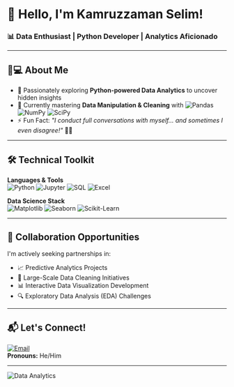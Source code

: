 # 👋 Hello, I'm Kamruzzaman Selim!

### 📊 Data Enthusiast | Python Developer | Analytics Aficionado

---

## 👨💻 **About Me**
- 🔭 Passionately exploring **Python-powered Data Analytics** to uncover hidden insights
- 🌱 Currently mastering **Data Manipulation & Cleaning** with <img src="https://img.shields.io/badge/Pandas-150458?logo=pandas&logoColor=white" alt="Pandas"> <img src="https://img.shields.io/badge/NumPy-013243?logo=numpy&logoColor=white" alt="NumPy"> <img src="https://img.shields.io/badge/SciPy-8CAAE6?logo=scipy&logoColor=white" alt="SciPy">
- ⚡ Fun Fact: *"I conduct full conversations with myself... and sometimes I even disagree!"* 🤔💬

---

## 🛠 **Technical Toolkit**
**Languages & Tools**  
<img src="https://img.shields.io/badge/Python-3776AB?logo=python&logoColor=white" alt="Python"> <img src="https://img.shields.io/badge/Jupyter-F37626?logo=jupyter&logoColor=white" alt="Jupyter"> <img src="https://img.shields.io/badge/SQL-4479A1?logo=postgresql&logoColor=white" alt="SQL"> <img src="https://img.shields.io/badge/Excel-217346?logo=microsoftexcel&logoColor=white" alt="Excel">

**Data Science Stack**  
<img src="https://img.shields.io/badge/Matplotlib-11557C?logo=matplotlib&logoColor=white" alt="Matplotlib"> <img src="https://img.shields.io/badge/Seaborn-5599FF?logo=seaborn&logoColor=white" alt="Seaborn"> <img src="https://img.shields.io/badge/Scikit_Learn-F7931E?logo=scikitlearn&logoColor=white" alt="Scikit-Learn">

---

## 🤝 **Collaboration Opportunities**
I'm actively seeking partnerships in:
- 📈 Predictive Analytics Projects
- 🧹 Large-Scale Data Cleaning Initiatives
- 📊 Interactive Data Visualization Development
- 🔍 Exploratory Data Analysis (EDA) Challenges

---

## 📬 **Let's Connect!**
[![Email](https://img.shields.io/badge/Email-selim.kamruzzaman@yahoo.com-D14836?logo=yahoo&logoColor=white)](mailto:selim.kamruzzaman@yahoo.com)  
**Pronouns:** He/Him

---

![Data Analytics](https://media.giphy.com/media/LpiVeIRgrq6a9jtSo7/giphy.gif)
